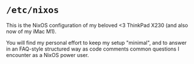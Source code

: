 # `/etc/nixos`

This is the NixOS configuration of my beloved <3 ThinkPad X230 (and also now of my iMac M1).

You will find my personal effort to keep my setup "minimal", and to answer in an FAQ-style structured way as code comments common questions I encounter as a NixOS power user.
